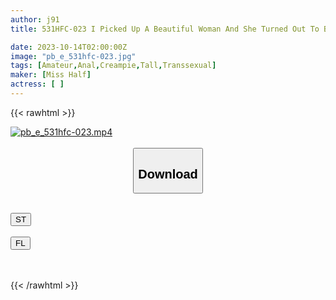 ```yaml
---
author: j91
title: 531HFC-023 I Picked Up A Beautiful Woman And She Turned Out To Be A Transsexual… Miranda Miyu

date: 2023-10-14T02:00:00Z
image: "pb_e_531hfc-023.jpg"
tags: [Amateur,Anal,Creampie,Tall,Transsexual]
maker: [Miss Half]
actress: [ ]
---
```



{{< rawhtml >}}

<div class="video" data-videoid="vVqJvmkAg6HDoy">
    <a href="javascript:;">
        <img src="https://my.j91.asia/posts/pb_e_531hfc-023/pb_e_531hfc-023.jpg" width="WIDTH" height="HEIGHT" alt="pb_e_531hfc-023.mp4" loading="lazy">
    </a>
</div>

<script type="text/javascript" src="https://j91.asia/asset/on-demand-st.js"></script>

<br>
  <link rel="stylesheet" href="https://j91.asia/asset/bs5.css">
  
  <center>
  <button class="btn btn-primary" type="button" data-bs-toggle="collapse" data-bs-target=".multi-collapse" aria-expanded="false" aria-controls="multiCollapseExample1 multiCollapseExample2"><h2>Download</h2></button></center>
</p>
<div class="row">
  <div class="col">
    <div class="collapse multi-collapse" id="multiCollapseExample1">
      <div class="card card-body">
	      	      <br>
<div class="buttons">  
<a href="https://streamtape.to/v/vVqJvmkAg6HDoy"><button class="btn-hover color-3"><i class="fa fa-download"></i> ST</button></a></div>
    </div>
  </div>
</div>
  <div class="col">
    <div class="collapse multi-collapse" id="multiCollapseExample2">
      <div class="card card-body">
	      <br>
<div class="buttons">
    <a href="https://filelions.online/f/k61elx57t4ue"><button class="btn-hover color-9"><i class="fa fa-download"></i> FL</button></a></div>
<br><br>
      </div>
    </div>
  </div>
</div>

{{< /rawhtml >}}
